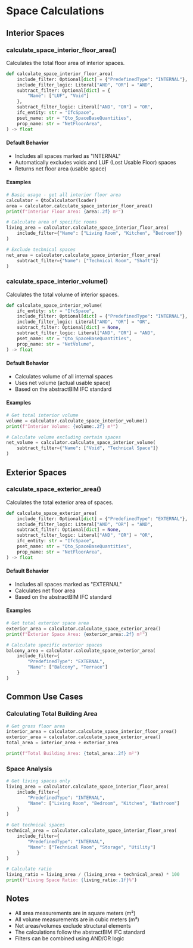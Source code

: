# Space Calculations

## Interior Spaces

### calculate_space_interior_floor_area()

Calculates the total floor area of interior spaces.

```python
def calculate_space_interior_floor_area(
    include_filter: Optional[dict] = {"PredefinedType": "INTERNAL"},
    include_filter_logic: Literal["AND", "OR"] = "AND",
    subtract_filter: Optional[dict] = {
        "Name": ["LUF", "Void"]
    },
    subtract_filter_logic: Literal["AND", "OR"] = "OR",
    ifc_entity: str = "IfcSpace",
    pset_name: str = "Qto_SpaceBaseQuantities",
    prop_name: str = "NetFloorArea",
) -> float
```

#### Default Behavior
- Includes all spaces marked as "INTERNAL"
- Automatically excludes voids and LUF (Lost Usable Floor) spaces
- Returns net floor area (usable space)

#### Examples
```python
# Basic usage - get all interior floor area
calculator = QtoCalculator(loader)
area = calculator.calculate_space_interior_floor_area()
print(f"Interior Floor Area: {area:.2f} m²")

# Calculate area of specific rooms
living_area = calculator.calculate_space_interior_floor_area(
    include_filter={"Name": ["Living Room", "Kitchen", "Bedroom"]}
)

# Exclude technical spaces
net_area = calculator.calculate_space_interior_floor_area(
    subtract_filter={"Name": ["Technical Room", "Shaft"]}
)
```

### calculate_space_interior_volume()

Calculates the total volume of interior spaces.

```python
def calculate_space_interior_volume(
    ifc_entity: str = "IfcSpace",
    include_filter: Optional[dict] = {"PredefinedType": "INTERNAL"},
    include_filter_logic: Literal["AND", "OR"] = "OR",
    subtract_filter: Optional[dict] = None,
    subtract_filter_logic: Literal["AND", "OR"] = "AND",
    pset_name: str = "Qto_SpaceBaseQuantities",
    prop_name: str = "NetVolume",
) -> float
```

#### Default Behavior
- Calculates volume of all internal spaces
- Uses net volume (actual usable space)
- Based on the abstractBIM IFC standard

#### Examples
```python
# Get total interior volume
volume = calculator.calculate_space_interior_volume()
print(f"Interior Volume: {volume:.2f} m³")

# Calculate volume excluding certain spaces
net_volume = calculator.calculate_space_interior_volume(
    subtract_filter={"Name": ["Void", "Technical Space"]}
)
```

## Exterior Spaces

### calculate_space_exterior_area()

Calculates the total exterior area of spaces.

```python
def calculate_space_exterior_area(
    include_filter: Optional[dict] = {"PredefinedType": "EXTERNAL"},
    include_filter_logic: Literal["AND", "OR"] = "AND",
    subtract_filter: Optional[dict] = None,
    subtract_filter_logic: Literal["AND", "OR"] = "OR",
    ifc_entity: str = "IfcSpace",
    pset_name: str = "Qto_SpaceBaseQuantities",
    prop_name: str = "NetFloorArea",
) -> float
```

#### Default Behavior
- Includes all spaces marked as "EXTERNAL"
- Calculates net floor area
- Based on the abstractBIM IFC standard

#### Examples
```python
# Get total exterior space area
exterior_area = calculator.calculate_space_exterior_area()
print(f"Exterior Space Area: {exterior_area:.2f} m²")

# Calculate specific exterior spaces
balcony_area = calculator.calculate_space_exterior_area(
    include_filter={
        "PredefinedType": "EXTERNAL",
        "Name": ["Balcony", "Terrace"]
    }
)
```

## Common Use Cases

### Calculating Total Building Area
```python
# Get gross floor area
interior_area = calculator.calculate_space_interior_floor_area()
exterior_area = calculator.calculate_space_exterior_area()
total_area = interior_area + exterior_area

print(f"Total Building Area: {total_area:.2f} m²")
```

### Space Analysis
```python
# Get living spaces only
living_area = calculator.calculate_space_interior_floor_area(
    include_filter={
        "PredefinedType": "INTERNAL",
        "Name": ["Living Room", "Bedroom", "Kitchen", "Bathroom"]
    }
)

# Get technical spaces
technical_area = calculator.calculate_space_interior_floor_area(
    include_filter={
        "PredefinedType": "INTERNAL",
        "Name": ["Technical Room", "Storage", "Utility"]
    }
)

# Calculate ratio
living_ratio = living_area / (living_area + technical_area) * 100
print(f"Living Space Ratio: {living_ratio:.1f}%")
```

## Notes
- All area measurements are in square meters (m²)
- All volume measurements are in cubic meters (m³)
- Net areas/volumes exclude structural elements
- The calculations follow the abstractBIM IFC standard
- Filters can be combined using AND/OR logic 